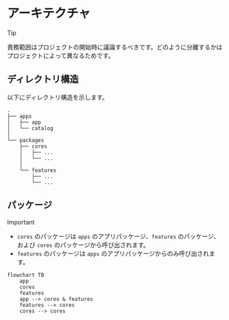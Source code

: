 # アーキテクチャ

> [!TIP]
> 責務範囲はプロジェクトの開始時に議論するべきです。どのように分離するかはプロジェクトによって異なるためです。

## ディレクトリ構造

以下にディレクトリ構造を示します。

```text
.
├── apps
│   ├── app
│   └── catalog
│
└── packages
    ├── cores
    │   ├── ...
    │   └── ...
    │
    └── features
        ├── ...
        └── ...
```

## パッケージ

> [!IMPORTANT]
>
> - `cores` のパッケージは `apps` のアプリパッケージ、`features` のパッケージ、および `cores` のパッケージから呼び出されます。
> - `features` のパッケージは `apps` のアプリパッケージからのみ呼び出されます。

```mermaid
flowchart TB
    app
    cores
    features
    app --> cores & features
    features --> cores
    cores --> cores
```
